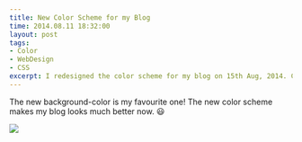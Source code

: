 ```yaml
---
title: New Color Scheme for my Blog
time: 2014.08.11 18:32:00
layout: post
tags:
- Color
- WebDesign
- CSS
excerpt: I redesigned the color scheme for my blog on 15th Aug, 2014. Checkout the difference here.
---
```


The new background-color is my favourite one! The new color scheme makes my blog looks much better now. :smiley:

<img class="single-img" src="{{ site.url }}/img/loading.gif" data-src="{{ site.url }}/img/post/2014-08-15-new-color-scheme-for-my-blog-1.png" />
